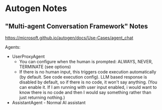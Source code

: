# Autogen Notes

## "Multi-agent Conversation Framework" Notes

https://microsoft.github.io/autogen/docs/Use-Cases/agent_chat

Agents:
- UserProxyAgent
    - You can configure when the human is prompted: ALWAYS, NEVER, TERMINATE (see options)
    - If there is no human input, this triggers code execution automatically (by default. See code
    execution config). LLM based response is disabled by default, so if there is no code, it won't
    say anything. (You can enable it. If I am running with user input enabled, i would want to know
    there is no code and then I would say something rather than just returning nothing.)
- AssistantAgent - Normal AI assistant